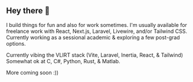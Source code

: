 ## Hey there 👋

I build things for fun and also for work sometimes. I'm usually available for freelance work with React, Next.js, Laravel, Livewire, and/or Tailwind CSS. Currently working as a sessional academic & exploring a few post-grad options.

Currently vibing the VLIRT stack (Vite, Laravel, Inertia, React, & Tailwind)<br />
Somewhat ok at C, C#, Python, Rust, & Matlab.

More coming soon :))

<!--
**mitchazj/mitchazj** is a ✨ _special_ ✨ repository because its `README.md` (this file) appears on your GitHub profile.

Here are some ideas to get you started:

- 🔭 I’m currently working on ...
- 🌱 I’m currently learning ...
- 👯 I’m looking to collaborate on ...
- 🤔 I’m looking for help with ...
- 💬 Ask me about ...
- 📫 How to reach me: ...
- 😄 Pronouns: ...
- ⚡ Fun fact: ...
-->
